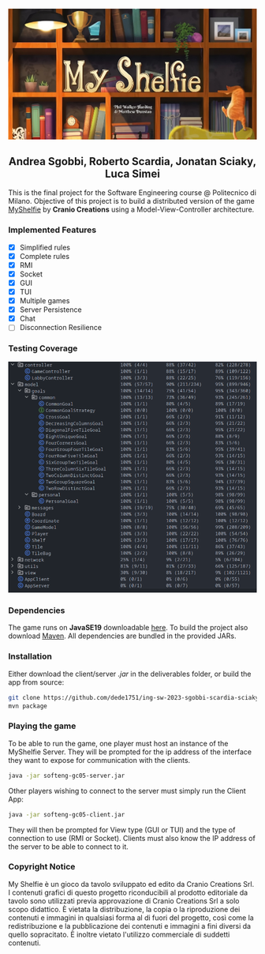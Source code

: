 ![Title][title-image]

## <div align="center"> Andrea Sgobbi, Roberto Scardia, Jonatan Sciaky, Luca Simei </div>

This is the final project for the Software Engineering course @ Politecnico di Milano.
Objective of this project is to build a distributed version of the game [MyShelfie][game-link] by 
**Cranio Creations** using a Model-View-Controller architecture.

### Implemented Features
- [x] Simplified rules
- [x] Complete rules
- [x] RMI
- [x] Socket
- [x] GUI
- [x] TUI
- [x] Multiple games
- [x] Server Persistence
- [x] Chat
- [ ] Disconnection Resilience

### Testing Coverage
![Full project coverage][tests-image]

### Dependencies
The game runs on **JavaSE19** downloadable [here][java-link]. To build the project also download [Maven][maven-link].
All dependencies are bundled in the provided JARs.

### Installation
Either download the client/server *.jar* in the deliverables folder, or build the app from source:

```bash
git clone https://github.com/dede1751/ing-sw-2023-sgobbi-scardia-sciaky-simei.git
mvn package
```

### Playing the game
To be able to run the game, one player must host an instance of the MyShelfie Server.
They will be prompted for the ip address of the interface they want to expose for communication with the clients.

```bash
java -jar softeng-gc05-server.jar
```

Other players wishing to connect to the server must simply run the Client App:
```bash
java -jar softeng-gc05-client.jar
```

They will then be prompted for View type (GUI or TUI) and the type of connection to use (RMI or Socket). Clients must
also know the IP address of the server to be able to connect to it.

### Copyright Notice
My Shelfie è un gioco da tavolo sviluppato ed edito da Cranio Creations Srl. I contenuti grafici di questo progetto riconducibili
al prodotto editoriale da tavolo sono utilizzati previa approvazione di Cranio Creations Srl a solo scopo didattico.
È vietata la distribuzione, la copia o la riproduzione dei contenuti e immagini in qualsiasi forma al di fuori del progetto, così
come la redistribuzione e la pubblicazione dei contenuti e immagini a fini diversi da quello sopracitato.
È inoltre vietato l'utilizzo commerciale di suddetti contenuti.

[title-image]:images/title.jpeg
[tests-image]:images/coverage.png

[game-link]:https://www.craniocreations.it/prodotto/my-shelfie
[java-link]:https://www.oracle.com/java/technologies/javase/jdk19-archive-downloads.html
[maven-link]:https://maven.apache.org/download.cgi
